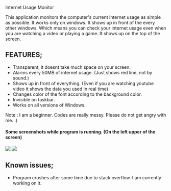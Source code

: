 Internet Usage Monitor

This application monitors the computer's current internet usage as simple as possible. It works only on windows. It shows up in front of the every other windows. Which means you can check your internet usage even when you are watching a video or playing a game. It shows up on the top of the screen. 




## **FEATURES;**

- Transparent, it doesnt take much space on your screen.
- Alarms every 50MB of internet usage. (Just shows red line, not by sound.)
- Shows up in front of everything. (Even if you are watching youtube video it shows the data you used in real time)
- Changes color of the font according to the background color.
- Invisible on taskbar.
- Works on all versions of Windows.


Note :  I am a beginner. Codes are really messy. Please do not get angry with me. :)

#### **Some screenshots while program is running.** (On the left upper of the screen)
![](https://i.ibb.co/zRJwLcz/Yeni-Bit-E-lem-Resmi-2.png)
![](https://i.ibb.co/DC4tbTP/Yeni-Bit-E-lem-Resmi.png)

## Known issues;
- Program crushes after some time due to stack overflow. I am currently working on it.
